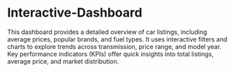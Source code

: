 # Interactive-Dashboard
This dashboard provides a detailed overview of car listings, including average prices, popular brands, and fuel types. It uses interactive filters and charts to explore trends across transmission, price range, and model year. Key performance indicators (KPIs) offer quick insights into total listings, average price, and market distribution.

